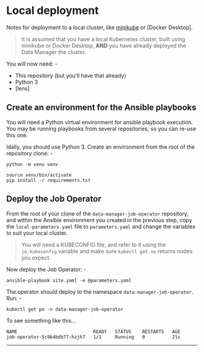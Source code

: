 # Local deployment
Notes for deployment to a local cluster, like [minikube] or [Docker Desktop].

> It is assumed that you have a local Kubernetes cluster, built using
  minikube or Docker Desktop, **AND** you have already deployed the Data Manager
  the cluster.

You will now need: -

- This repository (but you'll have that already)
- Python 3
- [lens]

## Create an environment for the Ansible playbooks
You will need a Python virtual environment for ansible playbook execution.
You may be running playbooks from several repositories, so you can re-use
this one.

Idally, you should use Python 3. Create an environment from the root
of the repository clone: -

    python -m venv venv

    source venv/bin/activate
    pip install -r requirements.txt

## Deploy the Job Operator
From the root of your clone of the `data-manager-job-operator` repository,
and within the Ansible environment you created in the previous step,
copy the `local-parameters.yaml` file to `parameters.yaml` and change the variables
to suit your local cluster.

>   You will need a KUBECONFIG file, and refer to it using the `jo_kubeconfig`
    variable and make sure `kubectl get no` returns nodes you expect.

Now deploy the Job Operator: -

    ansible-playbook site.yaml -e @parameters.yaml

The operator should deploy to the namespace `data-manager-job-operator`.
Run: -

    kubectl get po -n data-manager-job-operator

To see something like this...

    NAME                            READY   STATUS    RESTARTS   AGE
    job-operator-5c9b4bdb77-hzjh7   1/1     Running   0          21s

---

[minikube]: https://minikube.sigs.k8s.io/docs/start/
